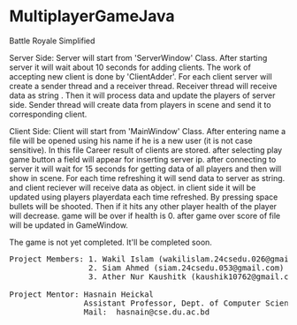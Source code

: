 # MultiplayerGameJava

Battle Royale Simplified

Server Side:
Server will start from 'ServerWindow' Class. After starting server it will wait about 10 seconds for
adding clients. The work of accepting new client is done by 'ClientAdder'. For each client server
will create a sender thread and a receiver thread. Receiver thread will receive data as string . Then it
will process data and update the players of server side. Sender thread will create data from players
in scene and send it to corresponding client.

Client Side:
Client will start from 'MainWindow' Class. After entering name a file will be opened using his name
if he is a new user (it is not case sensitive). In this file Career result of clients are stored. after
selecting play game button a field will appear for inserting server ip. after connecting to server it
will wait for 15 seconds for getting data of all players and then will show in scene. For each time
refreshing it will send data to server as string. and client reciever will receive data as object. in
client side it will be updated using players playerdata each time refreshed. By pressing space bullets
will be shooted. Then if it hits any other player health of the player will decrease. game will be over
if health is 0. after game over score of file will be updated in GameWindow.

The game is not yet completed. It'll be completed soon.

<pre>
Project Members: 1. Wakil Islam (wakilislam.24csedu.026@gmail.com)
                 2. Siam Ahmed (siam.24csedu.053@gmail.com)
                 3. Ather Nur Kaushitk (kaushik10762@gmail.com)
                 
Project Mentor: Hasnain Heickal 
                Assistant Professor, Dept. of Computer Science and Engineering, University of Dhaka 
                Mail:  hasnain@cse.du.ac.bd
</pre>
